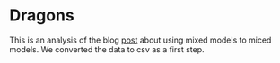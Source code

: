 # Dragons

This is an analysis of the blog [post](https://gkhajduk.github.io/2017-03-09-mixed-models/) about using mixed models
to miced models. We converted the data to csv as a first step.


